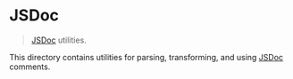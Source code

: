 # JSDoc

> [JSDoc][jsdoc] utilities.

<!-- Section to include introductory text. Make sure to keep an empty line after the intro `section` element and another before the `/section` close. -->

<section class="intro">

This directory contains utilities for parsing, transforming, and using [JSDoc][jsdoc] comments.

</section>

<!-- /.intro -->

<!-- Section for all links. Make sure to keep an empty line after the `section` element and another before the `/section` close. -->

<section class="links">

[jsdoc]: http://usejsdoc.org/

</section>

<!-- /.links -->
